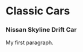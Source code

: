 <!DOCTYPE html>
<h1>Classic Cars</h1>
<html>
  <body>
  	<h3>Nissan Skyline Drift Car</h3>
  	<p>My first paragraph.</p>
  </body>
</html>
<img src="”>
